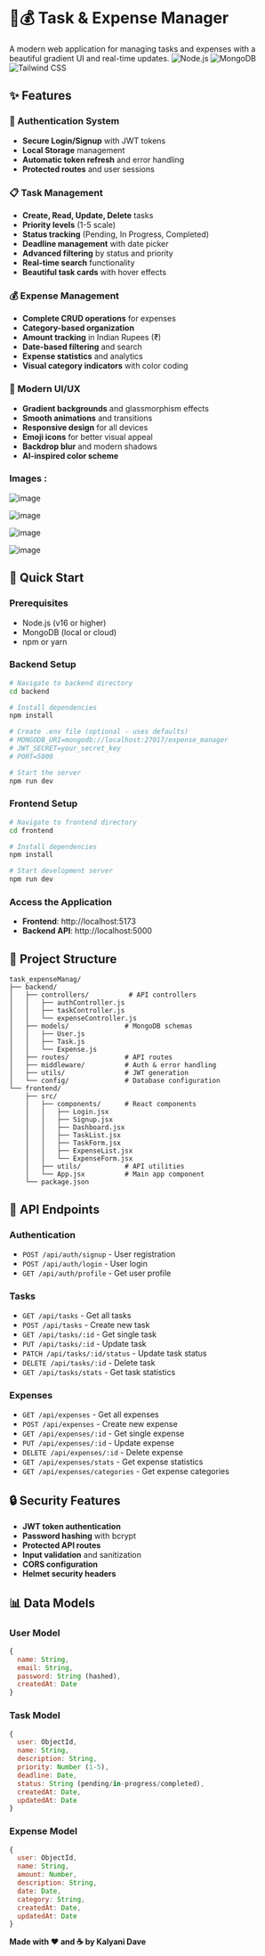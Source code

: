 # 🎯💰 Task & Expense Manager

A modern web application for managing tasks and expenses with a beautiful gradient UI and real-time updates.
![Node.js](https://img.shields.io/badge/Node.js-Express-green?style=for-the-badge&logo=node.js)
![MongoDB](https://img.shields.io/badge/MongoDB-Database-green?style=for-the-badge&logo=mongodb)
![Tailwind CSS](https://img.shields.io/badge/Tailwind-CSS-38B2AC?style=for-the-badge&logo=tailwind-css)

## ✨ Features

### 🔐 Authentication System
- **Secure Login/Signup** with JWT tokens
- **Local Storage** management 
- **Automatic token refresh** and error handling
- **Protected routes** and user sessions

### 📋 Task Management
- **Create, Read, Update, Delete** tasks
- **Priority levels** (1-5 scale)
- **Status tracking** (Pending, In Progress, Completed)
- **Deadline management** with date picker
- **Advanced filtering** by status and priority
- **Real-time search** functionality
- **Beautiful task cards** with hover effects

### 💰 Expense Management
- **Complete CRUD operations** for expenses
- **Category-based organization**
- **Amount tracking** in Indian Rupees (₹)
- **Date-based filtering** and search
- **Expense statistics** and analytics
- **Visual category indicators** with color coding

### 🎨 Modern UI/UX
- **Gradient backgrounds** and glassmorphism effects
- **Smooth animations** and transitions
- **Responsive design** for all devices
- **Emoji icons** for better visual appeal
- **Backdrop blur** and modern shadows
- **AI-inspired color scheme**

### Images :
![image](https://github.com/user-attachments/assets/e2109526-87ef-4842-86e7-2cbe99924158)

![image](https://github.com/user-attachments/assets/ad480a18-2ab5-434a-9538-1d57fea6a8ab)

![image](https://github.com/user-attachments/assets/4e13aa8a-3d38-45dd-b4a8-7a841fcafe11)

![image](https://github.com/user-attachments/assets/2a2dbd7b-4fed-414f-9d23-ca469fdf441b)

## 🚀 Quick Start

### Prerequisites
- Node.js (v16 or higher)
- MongoDB (local or cloud)
- npm or yarn

### Backend Setup
```bash
# Navigate to backend directory
cd backend

# Install dependencies
npm install

# Create .env file (optional - uses defaults)
# MONGODB_URI=mongodb://localhost:27017/expense_manager
# JWT_SECRET=your_secret_key
# PORT=5000

# Start the server
npm run dev
```

### Frontend Setup
```bash
# Navigate to frontend directory
cd frontend

# Install dependencies
npm install

# Start development server
npm run dev
```

### Access the Application
- **Frontend**: http://localhost:5173
- **Backend API**: http://localhost:5000

## 📁 Project Structure

```
task_expenseManag/
├── backend/
│   ├── controllers/          # API controllers
│   │   ├── authController.js
│   │   ├── taskController.js
│   │   └── expenseController.js
│   ├── models/              # MongoDB schemas
│   │   ├── User.js
│   │   ├── Task.js
│   │   └── Expense.js
│   ├── routes/              # API routes
│   ├── middleware/          # Auth & error handling
│   ├── utils/               # JWT generation
│   └── config/              # Database configuration
└── frontend/
    ├── src/
    │   ├── components/      # React components
    │   │   ├── Login.jsx
    │   │   ├── Signup.jsx
    │   │   ├── Dashboard.jsx
    │   │   ├── TaskList.jsx
    │   │   ├── TaskForm.jsx
    │   │   ├── ExpenseList.jsx
    │   │   └── ExpenseForm.jsx
    │   ├── utils/           # API utilities
    │   └── App.jsx          # Main app component
    └── package.json
```

## 🔧 API Endpoints

### Authentication
- `POST /api/auth/signup` - User registration
- `POST /api/auth/login` - User login
- `GET /api/auth/profile` - Get user profile

### Tasks
- `GET /api/tasks` - Get all tasks
- `POST /api/tasks` - Create new task
- `GET /api/tasks/:id` - Get single task
- `PUT /api/tasks/:id` - Update task
- `PATCH /api/tasks/:id/status` - Update task status
- `DELETE /api/tasks/:id` - Delete task
- `GET /api/tasks/stats` - Get task statistics

### Expenses
- `GET /api/expenses` - Get all expenses
- `POST /api/expenses` - Create new expense
- `GET /api/expenses/:id` - Get single expense
- `PUT /api/expenses/:id` - Update expense
- `DELETE /api/expenses/:id` - Delete expense
- `GET /api/expenses/stats` - Get expense statistics
- `GET /api/expenses/categories` - Get expense categories

## 🔒 Security Features

- **JWT token authentication**
- **Password hashing** with bcrypt
- **Protected API routes**
- **Input validation** and sanitization
- **CORS configuration**
- **Helmet security headers**

## 📊 Data Models

### User Model
```javascript
{
  name: String,
  email: String,
  password: String (hashed),
  createdAt: Date
}
```

### Task Model
```javascript
{
  user: ObjectId,
  name: String,
  description: String,
  priority: Number (1-5),
  deadline: Date,
  status: String (pending/in-progress/completed),
  createdAt: Date,
  updatedAt: Date
}
```

### Expense Model
```javascript
{
  user: ObjectId,
  name: String,
  amount: Number,
  description: String,
  date: Date,
  category: String,
  createdAt: Date,
  updatedAt: Date
}
```

**Made with ❤️ and ☕ by Kalyani Dave**

</div> 
